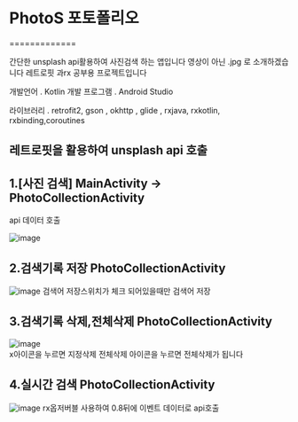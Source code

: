 # PhotoS 포토폴리오
=============
      
간단한 unsplash api활용하여 
사진검색 하는 앱입니다
영상이 아닌 .jpg 로 소개하겠습니다
레트로핏 과rx 공부용 프로젝트입니다
      
개발언어 . Kotlin
개발 프로그램 . Android Studio
     
라이브러리 . retrofit2, gson , okhttp , glide , rxjava, rxkotlin, rxbinding,coroutines
        
레트로핏을 활용하여 unsplash api 호출
-------------   


1.[사진 검색] MainActivity -> PhotoCollectionActivity 
-------------
api 데이터 호출
   

   
![image](https://im2.ezgif.com/tmp/ezgif-2-2d0899ea99d9.gif)
     


     

      
2.검색기록 저장 PhotoCollectionActivity  
-------------         
![image](https://im2.ezgif.com/tmp/ezgif-2-58bc2f74bf22.gif)
검색어 저장스위치가 체크 되어있을때만 검색어 저장
       
3.검색기록 삭제,전체삭제  PhotoCollectionActivity  
-------------          
![image](https://im2.ezgif.com/tmp/ezgif-2-9cb0b916f2b7.gif)   
x아이콘을 누르면 지정삭제 
전체삭제 아이콘을 누르면 전체삭제가 됩니다

4.실시간 검색  PhotoCollectionActivity  
-------------  
![image](https://im2.ezgif.com/tmp/ezgif-2-1b6d2ec85bfb.gif)
rx옵저버블 사용하여 0.8뒤에 이벤트 데이터로 api호출

